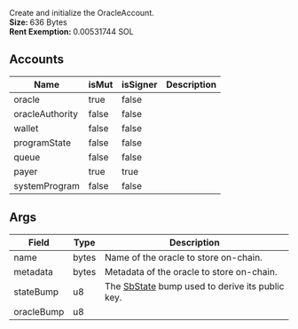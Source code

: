 Create and initialize the OracleAccount.<br /><b>Size: </b>636 Bytes<br /><b>Rent Exemption: </b>0.00531744 SOL

## Accounts

| Name            | isMut | isSigner | Description |
| --------------- | ----- | -------- | ----------- |
| oracle          | true  | false    |             |
| oracleAuthority | false | false    |             |
| wallet          | false | false    |             |
| programState    | false | false    |             |
| queue           | false | false    |             |
| payer           | true  | true     |             |
| systemProgram   | false | false    |             |

## Args

| Field      | Type  | Description                                                              |
| ---------- | ----- | ------------------------------------------------------------------------ |
| name       | bytes | Name of the oracle to store on-chain.                                    |
| metadata   | bytes | Metadata of the oracle to store on-chain.                                |
| stateBump  | u8    | The [SbState](/idl/accounts/SbState) bump used to derive its public key. |
| oracleBump | u8    |                                                                          |
